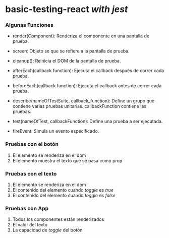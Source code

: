 # basic-testing-react _with jest_

### Algunas Funciones

- render(Component): Renderiza el componente en una pantalla de prueba.
- screen: Objeto se que se refiere a la pantalla de prueba.
- cleanup(): Reinicia el DOM de la pantalla de prueba.

- afterEach(callback function): Ejecuta el callback después de correr cada prueba.
- beforeEach(callback function): Ejecuta el callback antes de correr cada prueba.

- describe(nameOfTestSuite, callback_function): Define un grupo que contiene varias pruebas unitarias. callbackFunction contiene las pruebas.
- test(nameOfTest, callbackFunction): Define una prueba a ser ejecutada.
- fireEvent: Simula un evento especificado.

### Pruebas con el botón

1. El elemento se renderiza en el dom
2. El elemento muestra el texto que se pasa como prop

### Pruebas con el texto

1. El elemento se renderiza en el dom
2. El contenido del elemento cuando _toggle_ es _true_ 
3. El contenido del elemento cuando _toggle_ es _false_ 

### Pruebas con App
1. Todos los componentes están renderizados
2. El valor del texto
3. La capacidad de _toggle_ del botón

